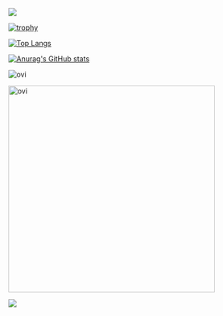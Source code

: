 ![](https://komarev.com/ghpvc/?username=ichinosukezx)

[![trophy](https://github-profile-trophy.vercel.app/?username=ichinosukezx&theme=onedark)](https://github.com/ryo-ma/github-profile-trophy)

[![Top Langs](https://github-readme-stats.vercel.app/api/top-langs/?username=ichinosukezx&layout=donut)](https://github.com/anuraghazra/github-readme-stats)

[![Anurag's GitHub stats](https://github-readme-stats.vercel.app/api?username=ichinosukezx)](https://github.com/anuraghazra/github-readme-stats)


<img src="https://github-readme-stats.vercel.app/api/top-langs?username=ichinosukezx&show_icons=true&locale=en&layout=compact&theme=chartreuse-dark" alt="ovi" /></p>

<img src="https://github-readme-stats.vercel.app/api?username=ichinosukezx&show_icons=true&locale=en&theme=chartreuse-dark" alt="ovi" width="410" /></p>


<img src="https://github-profile-trophy.vercel.app/?username=ichinosukezx&theme=juicyfresh&no-bg=true" />

<!--
**ichinosukezx/ichinosukezx** is a ✨ _special_ ✨ repository because its `README.md` (this file) appears on your GitHub profile.

Here are some ideas to get you started:

- 🔭 I’m currently working on ...
- 🌱 I’m currently learning ...
- 👯 I’m looking to collaborate on ...
- 🤔 I’m looking for help with ...
- 💬 Ask me about ...
- 📫 How to reach me: ...
- 😄 Pronouns: ...
- ⚡ Fun fact: ...
-->
